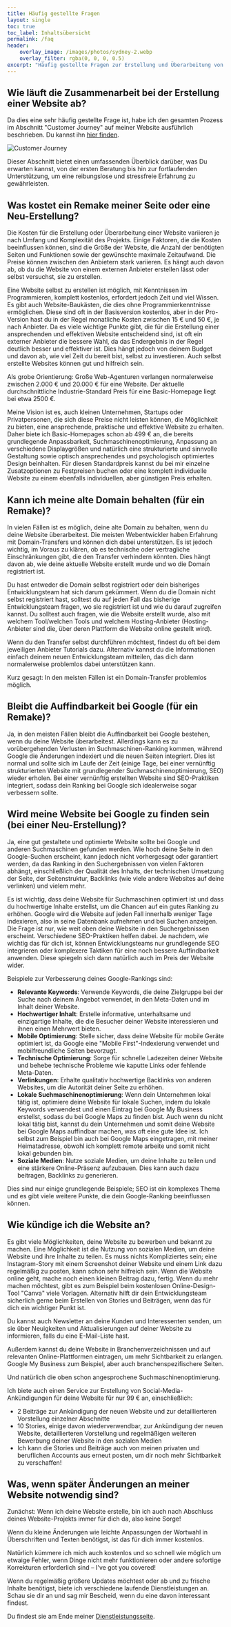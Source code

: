 ```yaml
---
title: Häufig gestellte Fragen
layout: single
toc: true
toc_label: Inhaltsübersicht
permalink: /faq
header:
    overlay_image: /images/photos/sydney-2.webp
    overlay_filter: rgba(0, 0, 0, 0.5)
excerpt: "Häufig gestellte Fragen zur Erstellung und Überarbeitung von Websites"
---
```


## Wie läuft die Zusammenarbeit bei der Erstellung einer Website ab?

Da dies eine sehr häufig gestellte Frage ist, habe ich den gesamten Prozess im Abschnitt "Customer Journey" auf meiner Website ausführlich beschrieben. Du kannst ihn [hier finden](/customer-journey).

![Customer Journey](/images/customer-journey-german.png)

Dieser Abschnitt bietet einen umfassenden Überblick darüber, was Du erwarten kannst, von der ersten Beratung bis hin zur fortlaufenden Unterstützung, um eine reibungslose und stressfreie Erfahrung zu gewährleisten.



## Was kostet ein Remake meiner Seite oder eine Neu-Erstellung?
Die Kosten für die Erstellung oder Überarbeitung einer Website variieren je nach Umfang und Komplexität des Projekts. Einige Faktoren, die die Kosten beeinflussen können, sind die Größe der Website, die Anzahl der benötigten Seiten und Funktionen sowie der gewünschte maximale Zeitaufwand. Die Preise können zwischen den Anbietern stark variieren. Es hängt auch davon ab, ob du die Website von einem externen Anbieter erstellen lässt oder selbst versuchst, sie zu erstellen.

Eine Website selbst zu erstellen ist möglich, mit Kenntnissen im Programmieren, komplett kostenlos, erfordert jedoch Zeit und viel Wissen. Es gibt auch Website-Baukästen, die dies ohne Programmierkenntnisse ermöglichen. Diese sind oft in der Basisversion kostenlos, aber in der Pro-Version hast du in der Regel monatliche Kosten zwischen 15 € und 50 €, je nach Anbieter. Da es viele wichtige Punkte gibt, die für die Erstellung einer ansprechenden und effektiven Website entscheidend sind, ist oft ein externer Anbieter die bessere Wahl, da das Endergebnis in der Regel deutlich besser und effektiver ist. Dies hängt jedoch von deinem Budget und davon ab, wie viel Zeit du bereit bist, selbst zu investieren. Auch selbst erstellte Websites können gut und hilfreich sein.

Als grobe Orientierung:
Große Web-Agenturen verlangen normalerweise zwischen 2.000 € und 20.000 € für eine Website.
Der aktuelle durchschnittliche Industrie-Standard Preis für eine Basic-Homepage liegt bei etwa 2500 €.

Meine Vision ist es, auch kleinen Unternehmen, Startups oder Privatpersonen, die sich diese Preise nicht leisten können, die Möglichkeit zu bieten, eine ansprechende, praktische und effektive Website zu erhalten. Daher biete ich Basic-Homepages schon ab 499 € an, die bereits grundlegende Anpassbarkeit, Suchmaschinenoptimierung, Anpassung an verschiedene Displaygrößen und natürlich eine strukturierte und sinnvolle Gestaltung sowie optisch ansprechendes und psychologisch optimiertes Design beinhalten. Für diesen Standardpreis kannst du bei mir einzelne Zusatzoptionen zu Festpreisen buchen oder eine komplett individuelle Website zu einem ebenfalls individuellen, aber günstigen Preis erhalten.

## Kann ich meine alte Domain behalten (für ein Remake)?
In vielen Fällen ist es möglich, deine alte Domain zu behalten, wenn du deine Website überarbeitest. Die meisten Webentwickler haben Erfahrung mit Domain-Transfers und können dich dabei unterstützen. Es ist jedoch wichtig, im Voraus zu klären, ob es technische oder vertragliche Einschränkungen gibt, die den Transfer verhindern könnten. Dies hängt davon ab, wie deine aktuelle Website erstellt wurde und wo die Domain registriert ist.

Du hast entweder die Domain selbst registriert oder dein bisheriges Entwicklungsteam hat sich darum gekümmert. Wenn du die Domain nicht selbst registriert hast, solltest du auf jeden Fall das bisherige Entwicklungsteam fragen, wo sie registriert ist und wie du darauf zugreifen kannst. Du solltest auch fragen, wie die Website erstellt wurde, also mit welchem Tool/welchen Tools und welchem Hosting-Anbieter (Hosting-Anbieter sind die, über deren Plattform die Website online gestellt wird).

Wenn du den Transfer selbst durchführen möchtest, findest du oft bei dem jeweiligen Anbieter Tutorials dazu. Alternativ kannst du die Informationen einfach deinem neuen Entwicklungsteam mitteilen, das dich dann normalerweise problemlos dabei unterstützen kann.

Kurz gesagt: In den meisten Fällen ist ein Domain-Transfer problemlos möglich.

## Bleibt die Auffindbarkeit bei Google (für ein Remake)?
Ja, in den meisten Fällen bleibt die Auffindbarkeit bei Google bestehen, wenn du deine Website überarbeitest. Allerdings kann es zu vorübergehenden Verlusten im Suchmaschinen-Ranking kommen, während Google die Änderungen indexiert und die neuen Seiten integriert. Dies ist normal und sollte sich im Laufe der Zeit (einige Tage, bei einer vernünftig strukturierten Website mit grundlegender Suchmaschinenoptimierung, SEO) wieder erholen. Bei einer vernünftig erstellten Website sind SEO-Praktiken integriert, sodass dein Ranking bei Google sich idealerweise sogar verbessern sollte.

## Wird meine Website bei Google zu finden sein (bei einer Neu-Erstellung)?
Ja, eine gut gestaltete und optimierte Website sollte bei Google und anderen Suchmaschinen gefunden werden. Wie hoch deine Seite in den Google-Suchen erscheint, kann jedoch nicht vorhergesagt oder garantiert werden, da das Ranking in den Suchergebnissen von vielen Faktoren abhängt, einschließlich der Qualität des Inhalts, der technischen Umsetzung der Seite, der Seitenstruktur, Backlinks (wie viele andere Websites auf deine verlinken) und vielem mehr.

Es ist wichtig, dass deine Website für Suchmaschinen optimiert ist und dass du hochwertige Inhalte erstellst, um die Chancen auf ein gutes Ranking zu erhöhen. Google wird die Website auf jeden Fall innerhalb weniger Tage indexieren, also in seine Datenbank aufnehmen und bei Suchen anzeigen. Die Frage ist nur, wie weit oben deine Website in den Suchergebnissen erscheint. Verschiedene SEO-Praktiken helfen dabei. Je nachdem, wie wichtig das für dich ist, können Entwicklungsteams nur grundlegende SEO integrieren oder komplexere Taktiken für eine noch bessere Auffindbarkeit anwenden. Diese spiegeln sich dann natürlich auch im Preis der Website wider.

Beispiele zur Verbesserung deines Google-Rankings sind:

- **Relevante Keywords**: Verwende Keywords, die deine Zielgruppe bei der Suche nach deinem Angebot verwendet, in den Meta-Daten und im Inhalt deiner Website.
- **Hochwertiger Inhalt**: Erstelle informative, unterhaltsame und einzigartige Inhalte, die die Besucher deiner Website interessieren und ihnen einen Mehrwert bieten.
- **Mobile Optimierung**: Stelle sicher, dass deine Website für mobile Geräte optimiert ist, da Google eine "Mobile First"-Indexierung verwendet und mobilfreundliche Seiten bevorzugt.
- **Technische Optimierung**: Sorge für schnelle Ladezeiten deiner Website und behebe technische Probleme wie kaputte Links oder fehlende Meta-Daten.
- **Verlinkungen**: Erhalte qualitativ hochwertige Backlinks von anderen Websites, um die Autorität deiner Seite zu erhöhen.
- **Lokale Suchmaschinenoptimierung**: Wenn dein Unternehmen lokal tätig ist, optimiere deine Website für lokale Suchen, indem du lokale Keywords verwendest und einen Eintrag bei Google My Business erstellst, sodass du bei Google Maps zu finden bist. Auch wenn du nicht lokal tätig bist, kannst du dein Unternehmen und somit deine Website bei Google Maps auffindbar machen, was oft eine gute Idee ist. Ich selbst zum Beispiel bin auch bei Google Maps eingetragen, mit meiner Heimatadresse, obwohl ich komplett remote arbeite und somit nicht lokal gebunden bin.
- **Soziale Medien**: Nutze soziale Medien, um deine Inhalte zu teilen und eine stärkere Online-Präsenz aufzubauen. Dies kann auch dazu beitragen, Backlinks zu generieren.

Dies sind nur einige grundlegende Beispiele; SEO ist ein komplexes Thema und es gibt viele weitere Punkte, die dein Google-Ranking beeinflussen können.

## Wie kündige ich die Website an?
Es gibt viele Möglichkeiten, deine Website zu bewerben und bekannt zu machen. Eine Möglichkeit ist die Nutzung von sozialen Medien, um deine Website und ihre Inhalte zu teilen. Es muss nichts Kompliziertes sein; eine Instagram-Story mit einem Screenshot deiner Website und einem Link dazu regelmäßig zu posten, kann schon sehr hilfreich sein. Wenn die Website online geht, mache noch einen kleinen Beitrag dazu, fertig. Wenn du mehr machen möchtest, gibt es zum Beispiel beim kostenlosen Online-Design-Tool "Canva" viele Vorlagen. Alternativ hilft dir dein Entwicklungsteam sicherlich gerne beim Erstellen von Stories und Beiträgen, wenn das für dich ein wichtiger Punkt ist.

Du kannst auch Newsletter an deine Kunden und Interessenten senden, um sie über Neuigkeiten und Aktualisierungen auf deiner Website zu informieren, falls du eine E-Mail-Liste hast.

Außerdem kannst du deine Website in Branchenverzeichnissen und auf relevanten Online-Plattformen eintragen, um mehr Sichtbarkeit zu erlangen. Google My Business zum Beispiel, aber auch branchenspezifischere Seiten.

Und natürlich die oben schon angesprochene Suchmaschinenoptimierung.

Ich biete auch einen Service zur Erstellung von Social-Media-Ankündigungen für deine Website für nur 99 € an, einschließlich:
- 2 Beiträge zur Ankündigung der neuen Website und zur detaillierteren Vorstellung einzelner Abschnitte
- 10 Stories, einige davon wiederverwendbar, zur Ankündigung der neuen Website, detaillierteren Vorstellung und regelmäßigen weiteren Bewerbung deiner Website in den sozialen Medien
- Ich kann die Stories und Beiträge auch von meinen privaten und beruflichen Accounts aus erneut posten, um dir noch mehr Sichtbarkeit zu verschaffen!

## Was, wenn später Änderungen an meiner Website notwendig sind?

Zunächst: Wenn ich deine Website erstelle, bin ich auch nach Abschluss deines Website-Projekts immer für dich da, also keine Sorge!

Wenn du kleine Änderungen wie leichte Anpassungen der Wortwahl in Überschriften und Texten benötigst, ist das für dich immer kostenlos.

Natürlich kümmere ich mich auch kostenlos und so schnell wie möglich um etwaige Fehler, wenn Dinge nicht mehr funktionieren oder andere sofortige Korrekturen erforderlich sind – I've got you covered!

Wenn du regelmäßig größere Updates möchtest oder ab und zu frische Inhalte benötigst, biete ich verschiedene laufende Dienstleistungen an. Schau sie dir an und sag mir Bescheid, wenn du eine davon interessant findest.

Du findest sie am Ende meiner [Dienstleistungsseite](/services).
